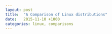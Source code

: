 ```yaml
---
layout: post
title:  "A Comparison of Linux distributions"
date:   2015-11-10 +1000
categories: linux, comparisons
---
```

